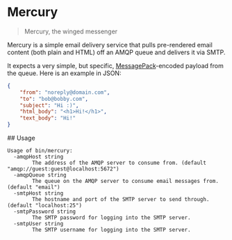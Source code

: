 # Mercury

> Mercury, the winged messenger

Mercury is a simple email delivery service that pulls pre-rendered email content (both plain and HTML) off an AMQP queue and delivers it via SMTP.

It expects a very simple, but specific, [MessagePack](http://msgpack.org/)-encoded payload from the queue. Here is an example in JSON:

```json
{
    "from": "noreply@domain.com",
    "to": "bob@bobby.com",
    "subject": "Hi :)",
    "html_body": "<h1>Hi!</h1>",
    "text_body": "Hi!"
}
```

## Usage

```
Usage of bin/mercury:
  -amqpHost string
    	The address of the AMQP server to consume from. (default "amqp://guest:guest@localhost:5672")
  -amqpQueue string
    	The queue on the AMQP server to consume email messages from. (default "email")
  -smtpHost string
    	The hostname and port of the SMTP server to send through. (default "localhost:25")
  -smtpPassword string
    	The SMTP password for logging into the SMTP server.
  -smtpUser string
    	The SMTP username for logging into the SMTP server.
```